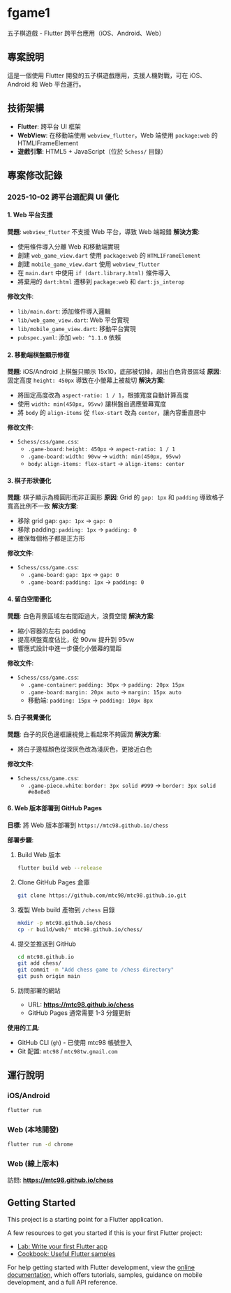 # fgame1

五子棋遊戲 - Flutter 跨平台應用（iOS、Android、Web）

## 專案說明

這是一個使用 Flutter 開發的五子棋遊戲應用，支援人機對戰，可在 iOS、Android 和 Web 平台運行。

## 技術架構

- **Flutter**: 跨平台 UI 框架
- **WebView**: 在移動端使用 `webview_flutter`，Web 端使用 `package:web` 的 HTMLIFrameElement
- **遊戲引擎**: HTML5 + JavaScript（位於 `5chess/` 目錄）

## 專案修改記錄

### 2025-10-02 跨平台適配與 UI 優化

#### 1. Web 平台支援
**問題**: `webview_flutter` 不支援 Web 平台，導致 Web 端報錯
**解決方案**:
- 使用條件導入分離 Web 和移動端實現
- 創建 `web_game_view.dart` 使用 `package:web` 的 `HTMLIFrameElement`
- 創建 `mobile_game_view.dart` 使用 `webview_flutter`
- 在 `main.dart` 中使用 `if (dart.library.html)` 條件導入
- 將棄用的 `dart:html` 遷移到 `package:web` 和 `dart:js_interop`

**修改文件**:
- `lib/main.dart`: 添加條件導入邏輯
- `lib/web_game_view.dart`: Web 平台實現
- `lib/mobile_game_view.dart`: 移動平台實現
- `pubspec.yaml`: 添加 `web: ^1.1.0` 依賴

#### 2. 移動端棋盤顯示修復
**問題**: iOS/Android 上棋盤只顯示 15x10，底部被切掉，超出白色背景區域
**原因**: 固定高度 `height: 450px` 導致在小螢幕上被裁切
**解決方案**:
- 將固定高度改為 `aspect-ratio: 1 / 1`，根據寬度自動計算高度
- 使用 `width: min(450px, 95vw)` 讓棋盤自適應螢幕寬度
- 將 `body` 的 `align-items` 從 `flex-start` 改為 `center`，讓內容垂直居中

**修改文件**:
- `5chess/css/game.css`:
  - `.game-board`: `height: 450px` → `aspect-ratio: 1 / 1`
  - `.game-board`: `width: 90vw` → `width: min(450px, 95vw)`
  - `body`: `align-items: flex-start` → `align-items: center`

#### 3. 棋子形狀優化
**問題**: 棋子顯示為橢圓形而非正圓形
**原因**: Grid 的 `gap: 1px` 和 `padding` 導致格子寬高比例不一致
**解決方案**:
- 移除 grid gap: `gap: 1px` → `gap: 0`
- 移除 padding: `padding: 1px` → `padding: 0`
- 確保每個格子都是正方形

**修改文件**:
- `5chess/css/game.css`:
  - `.game-board`: `gap: 1px` → `gap: 0`
  - `.game-board`: `padding: 1px` → `padding: 0`

#### 4. 留白空間優化
**問題**: 白色背景區域左右間距過大，浪費空間
**解決方案**:
- 縮小容器的左右 padding
- 提高棋盤寬度佔比，從 90vw 提升到 95vw
- 響應式設計中進一步優化小螢幕的間距

**修改文件**:
- `5chess/css/game.css`:
  - `.game-container`: `padding: 30px` → `padding: 20px 15px`
  - `.game-board`: `margin: 20px auto` → `margin: 15px auto`
  - 移動端: `padding: 15px` → `padding: 10px 8px`

#### 5. 白子視覺優化
**問題**: 白子的灰色邊框讓視覺上看起來不夠圓潤
**解決方案**:
- 將白子邊框顏色從深灰色改為淺灰色，更接近白色

**修改文件**:
- `5chess/css/game.css`:
  - `.game-piece.white`: `border: 3px solid #999` → `border: 3px solid #e8e8e8`

#### 6. Web 版本部署到 GitHub Pages
**目標**: 將 Web 版本部署到 `https://mtc98.github.io/chess`

**部署步驟**:
1. Build Web 版本
   ```bash
   flutter build web --release
   ```

2. Clone GitHub Pages 倉庫
   ```bash
   git clone https://github.com/mtc98/mtc98.github.io.git
   ```

3. 複製 Web build 產物到 `/chess` 目錄
   ```bash
   mkdir -p mtc98.github.io/chess
   cp -r build/web/* mtc98.github.io/chess/
   ```

4. 提交並推送到 GitHub
   ```bash
   cd mtc98.github.io
   git add chess/
   git commit -m "Add chess game to /chess directory"
   git push origin main
   ```

5. 訪問部署的網站
   - URL: **https://mtc98.github.io/chess**
   - GitHub Pages 通常需要 1-3 分鐘更新

**使用的工具**:
- GitHub CLI (`gh`) - 已使用 mtc98 帳號登入
- Git 配置: `mtc98` / `mtc98tw.gmail.com`

## 運行說明

### iOS/Android
```bash
flutter run
```

### Web (本地開發)
```bash
flutter run -d chrome
```

### Web (線上版本)
訪問: **https://mtc98.github.io/chess**

## Getting Started

This project is a starting point for a Flutter application.

A few resources to get you started if this is your first Flutter project:

- [Lab: Write your first Flutter app](https://docs.flutter.dev/get-started/codelab)
- [Cookbook: Useful Flutter samples](https://docs.flutter.dev/cookbook)

For help getting started with Flutter development, view the
[online documentation](https://docs.flutter.dev/), which offers tutorials,
samples, guidance on mobile development, and a full API reference.
